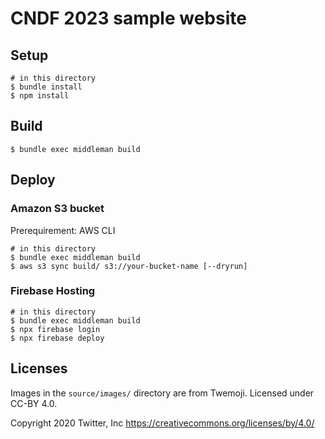 # CNDF 2023 sample website

## Setup

```shell
# in this directory
$ bundle install
$ npm install
```

## Build

```shell
$ bundle exec middleman build
```

## Deploy

### Amazon S3 bucket

Prerequirement: AWS CLI

```shell
# in this directory
$ bundle exec middleman build
$ aws s3 sync build/ s3://your-bucket-name [--dryrun]
```

### Firebase Hosting

```shell
# in this directory
$ bundle exec middleman build
$ npx firebase login
$ npx firebase deploy
```

## Licenses
Images in the `source/images/` directory are from Twemoji. Licensed under CC-BY 4.0.

Copyright 2020 Twitter, Inc
<https://creativecommons.org/licenses/by/4.0/>
